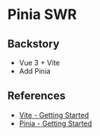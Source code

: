 # Pinia SWR

## Backstory

- Vue 3 + Vite
- Add Pinia

## References
- [Vite - Getting Started](https://vitejs.dev/guide/#scaffolding-your-first-vite-project)
- [Pinia - Getting Started](https://pinia.vuejs.org/getting-started.html)